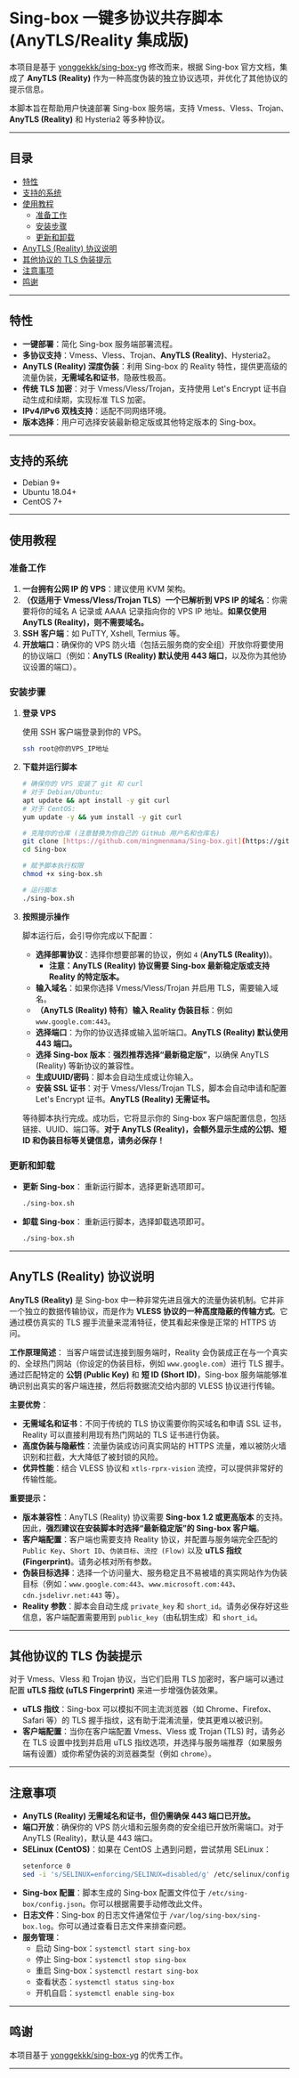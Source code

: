 # Sing-box 一键多协议共存脚本 (AnyTLS/Reality 集成版)

本项目是基于 [yonggekkk/sing-box-yg](https://github.com/yonggekkk/sing-box-yg) 修改而来，根据 Sing-box 官方文档，集成了 **AnyTLS (Reality)** 作为一种高度伪装的独立协议选项，并优化了其他协议的提示信息。

本脚本旨在帮助用户快速部署 Sing-box 服务端，支持 Vmess、Vless、Trojan、**AnyTLS (Reality)** 和 Hysteria2 等多种协议。

---

## 目录

-   [特性](#特性)
-   [支持的系统](#支持的系统)
-   [使用教程](#使用教程)
    -   [准备工作](#准备工作)
    -   [安装步骤](#安装步骤)
    -   [更新和卸载](#更新和卸载)
-   [AnyTLS (Reality) 协议说明](#anytls-reality-协议说明)
-   [其他协议的 TLS 伪装提示](#其他协议的-tls-伪装提示)
-   [注意事项](#注意事项)
-   [鸣谢](#鸣谢)

---

## 特性

* **一键部署**：简化 Sing-box 服务端部署流程。
* **多协议支持**：Vmess、Vless、Trojan、**AnyTLS (Reality)**、Hysteria2。
* **AnyTLS (Reality) 深度伪装**：利用 Sing-box 的 Reality 特性，提供更高级的流量伪装，**无需域名和证书**，隐蔽性极高。
* **传统 TLS 加密**：对于 Vmess/Vless/Trojan，支持使用 Let's Encrypt 证书自动生成和续期，实现标准 TLS 加密。
* **IPv4/IPv6 双栈支持**：适配不同网络环境。
* **版本选择**：用户可选择安装最新稳定版或其他特定版本的 Sing-box。

---

## 支持的系统

* Debian 9+
* Ubuntu 18.04+
* CentOS 7+

---

## 使用教程

### 准备工作

1.  **一台拥有公网 IP 的 VPS**：建议使用 KVM 架构。
2.  **（仅适用于 Vmess/Vless/Trojan TLS）一个已解析到 VPS IP 的域名**：你需要将你的域名 A 记录或 AAAA 记录指向你的 VPS IP 地址。**如果仅使用 AnyTLS (Reality)，则不需要域名。**
3.  **SSH 客户端**：如 PuTTY, Xshell, Termius 等。
4.  **开放端口**：确保你的 VPS 防火墙（包括云服务商的安全组）开放你将要使用的协议端口（例如：**AnyTLS (Reality) 默认使用 443 端口**，以及你为其他协议设置的端口）。

### 安装步骤

1.  **登录 VPS**

    使用 SSH 客户端登录到你的 VPS。

    ```bash
    ssh root@你的VPS_IP地址
    ```

2.  **下载并运行脚本**

    ```bash
    # 确保你的 VPS 安装了 git 和 curl
    # 对于 Debian/Ubuntu:
    apt update && apt install -y git curl
    # 对于 CentOS:
    yum update -y && yum install -y git curl

    # 克隆你的仓库 (注意替换为你自己的 GitHub 用户名和仓库名)
    git clone [https://github.com/mingmenmama/Sing-box.git](https://github.com/mingmenmama/Sing-box.git)
    cd Sing-box

    # 赋予脚本执行权限
    chmod +x sing-box.sh

    # 运行脚本
    ./sing-box.sh
    ```

3.  **按照提示操作**

    脚本运行后，会引导你完成以下配置：

    * **选择部署协议**：选择你想要部署的协议，例如 `4` (**AnyTLS (Reality)**)。
        * **注意：AnyTLS (Reality) 协议需要 Sing-box 最新稳定版或支持 Reality 的特定版本。**
    * **输入域名**：如果你选择 Vmess/Vless/Trojan 并启用 TLS，需要输入域名。
    * **（AnyTLS (Reality) 特有）输入 Reality 伪装目标**：例如 `www.google.com:443`。
    * **选择端口**：为你的协议选择或输入监听端口。**AnyTLS (Reality) 默认使用 443 端口。**
    * **选择 Sing-box 版本**：**强烈推荐选择“最新稳定版”**，以确保 AnyTLS (Reality) 等新协议的兼容性。
    * **生成UUID/密码**：脚本会自动生成或让你输入。
    * **安装 SSL 证书**：对于 Vmess/Vless/Trojan TLS，脚本会自动申请和配置 Let's Encrypt 证书。**AnyTLS (Reality) 无需证书。**

    等待脚本执行完成。成功后，它将显示你的 Sing-box 客户端配置信息，包括链接、UUID、端口等。**对于 AnyTLS (Reality)，会额外显示生成的公钥、短 ID 和伪装目标等关键信息，请务必保存！**

### 更新和卸载

* **更新 Sing-box**：
    重新运行脚本，选择更新选项即可。
    ```bash
    ./sing-box.sh
    ```
* **卸载 Sing-box**：
    重新运行脚本，选择卸载选项即可。
    ```bash
    ./sing-box.sh
    ```

---

## AnyTLS (Reality) 协议说明

**AnyTLS (Reality)** 是 Sing-box 中一种非常先进且强大的流量伪装机制。它并非一个独立的数据传输协议，而是作为 **VLESS 协议的一种高度隐蔽的传输方式**。它通过模仿真实的 TLS 握手流量来混淆特征，使其看起来像是正常的 HTTPS 访问。

**工作原理简述**：
当客户端尝试连接到服务端时，Reality 会伪装成正在与一个真实的、全球热门网站（你设定的伪装目标，例如 `www.google.com`）进行 TLS 握手。通过匹配特定的 **公钥 (Public Key)** 和 **短 ID (Short ID)**，Sing-box 服务端能够准确识别出真实的客户端连接，然后将数据流交给内部的 VLESS 协议进行传输。

**主要优势**：
* **无需域名和证书**：不同于传统的 TLS 协议需要你购买域名和申请 SSL 证书，Reality 可以直接利用现有热门网站的 TLS 证书进行伪装。
* **高度伪装与隐蔽性**：流量伪装成访问真实网站的 HTTPS 流量，难以被防火墙识别和拦截，大大降低了被封锁的风险。
* **优异性能**：结合 VLESS 协议和 `xtls-rprx-vision` 流控，可以提供非常好的传输性能。

**重要提示：**
* **版本兼容性**：AnyTLS (Reality) 协议需要 **Sing-box 1.2 或更高版本** 的支持。因此，**强烈建议在安装脚本时选择“最新稳定版”的 Sing-box 客户端**。
* **客户端配置**：客户端也需要支持 Reality 协议，并配置与服务端完全匹配的 `Public Key`、`Short ID`、`伪装目标`、`流控 (Flow)` 以及 **uTLS 指纹 (Fingerprint)**。请务必核对所有参数。
* **伪装目标选择**：选择一个访问量大、服务稳定且不易被墙的真实网站作为伪装目标（例如：`www.google.com:443`、`www.microsoft.com:443`、`cdn.jsdelivr.net:443` 等）。
* **Reality 参数**：脚本会自动生成 `private_key` 和 `short_id`。请务必保存好这些信息，客户端配置需要用到 `public_key`（由私钥生成）和 `short_id`。

---

## 其他协议的 TLS 伪装提示

对于 Vmess、Vless 和 Trojan 协议，当它们启用 TLS 加密时，客户端可以通过配置 **uTLS 指纹 (uTLS Fingerprint)** 来进一步增强伪装效果。

* **uTLS 指纹**：Sing-box 可以模拟不同主流浏览器（如 Chrome、Firefox、Safari 等）的 TLS 握手指纹，这有助于混淆流量，使其更难以被识别。
* **客户端配置**：当你在客户端配置 Vmess、Vless 或 Trojan (TLS) 时，请务必在 TLS 设置中找到并启用 uTLS 指纹选项，并选择与服务端推荐（如果服务端有设置）或你希望伪装的浏览器类型（例如 `chrome`）。

---

## 注意事项

* **AnyTLS (Reality) 无需域名和证书，但仍需确保 443 端口已开放。**
* **端口开放**：确保你的 VPS 防火墙和云服务商的安全组已开放所需端口。对于 AnyTLS (Reality)，默认是 443 端口。
* **SELinux (CentOS)**：如果在 CentOS 上遇到问题，尝试禁用 SELinux：
    ```bash
    setenforce 0
    sed -i 's/SELINUX=enforcing/SELINUX=disabled/g' /etc/selinux/config
    ```
* **Sing-box 配置**：脚本生成的 Sing-box 配置文件位于 `/etc/sing-box/config.json`。你可以根据需要手动修改此文件。
* **日志文件**：Sing-box 的日志文件通常位于 `/var/log/sing-box/sing-box.log`。你可以通过查看日志文件来排查问题。
* **服务管理**：
    * 启动 Sing-box：`systemctl start sing-box`
    * 停止 Sing-box：`systemctl stop sing-box`
    * 重启 Sing-box：`systemctl restart sing-box`
    * 查看状态：`systemctl status sing-box`
    * 开机自启：`systemctl enable sing-box`

---

## 鸣谢

本项目基于 [yonggekkk/sing-box-yg](https://github.com/yonggekkk/sing-box-yg) 的优秀工作。

---
